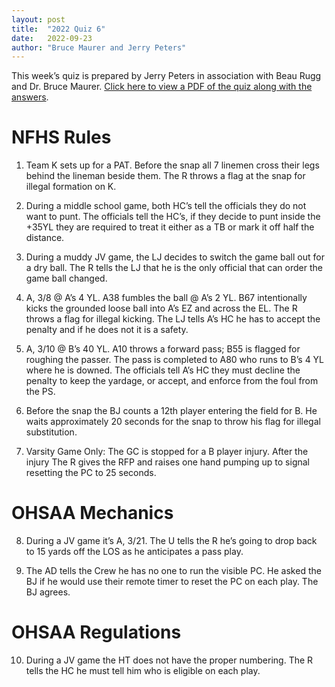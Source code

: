 ```yaml
---
layout: post
title:  "2022 Quiz 6"
date:   2022-09-23
author: "Bruce Maurer and Jerry Peters"
---
```


This week’s quiz is prepared by Jerry Peters in association with Beau Rugg
and Dr. Bruce Maurer. [Click here to view a PDF of the quiz along with the
answers](https://storage.googleapis.com/ohsaa-websites/quizzes/2022/2022-quiz-6-revised.pdf).

<!--more-->

# NFHS Rules

1. Team K sets up for a PAT. Before the snap all 7 linemen cross their legs behind the lineman beside them. The R throws a flag at the snap for illegal formation on K.

2. During a middle school game, both HC’s tell the officials they do not want to punt. The officials tell the HC’s, if they decide to punt inside the +35YL they are required to treat it either as a TB or mark it off half the distance.

3. During a muddy JV game, the LJ decides to switch the game ball out for a dry ball. The R tells the LJ that he is the only official that can order the game ball changed.

4. A, 3/8 @ A’s 4 YL. A38 fumbles the ball @ A’s 2 YL. B67 intentionally kicks the grounded loose ball into A’s EZ and across the EL. The R throws a flag for illegal kicking. The LJ tells A’s HC he has to accept the penalty and if he does not it is a safety.

5. A, 3/10 @ B’s 40 YL. A10 throws a forward pass; B55 is flagged for roughing the passer. The pass is completed to A80 who runs to B’s 4 YL where he is downed. The officials tell A’s HC they must decline the penalty to keep the yardage, or accept, and enforce from the foul from the PS.

6. Before the snap the BJ counts a 12th player entering the field for B. He waits approximately 20 seconds for the snap to throw his flag for illegal substitution.

7. Varsity Game Only: The GC is stopped for a B player injury. After the injury The R gives the RFP and raises one hand pumping up to signal resetting the PC to 25 seconds.

# OHSAA Mechanics

8. During a JV game it’s A, 3/21. The U tells the R he’s going to drop back to 15 yards off the LOS as he anticipates a pass play.

9. The AD tells the Crew he has no one to run the visible PC. He asked the BJ if he would use their remote timer to reset the PC on each play. The BJ agrees.

# OHSAA Regulations

10. During a JV game the HT does not have the proper numbering. The R tells the HC he must tell him who is eligible on each play.
